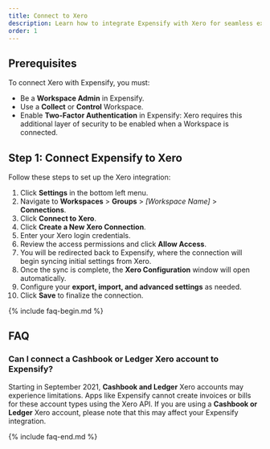 ```yaml
---
title: Connect to Xero
description: Learn how to integrate Expensify with Xero for seamless expense management
order: 1
---
```


## Prerequisites

To connect Xero with Expensify, you must:
- Be a **Workspace Admin** in Expensify.
- Use a **Collect** or **Control** Workspace.
- Enable **Two-Factor Authentication** in Expensify: Xero requires this additional layer of security to be enabled when a Workspace is connected.

## Step 1: Connect Expensify to Xero

Follow these steps to set up the Xero integration:

1. Click **Settings** in the bottom left menu.
2. Navigate to **Workspaces** > **Groups** > *[Workspace Name]* > **Connections**.
3. Click **Connect to Xero**.
4. Click **Create a New Xero Connection**.
5. Enter your Xero login credentials.
6. Review the access permissions and click **Allow Access**.
7. You will be redirected back to Expensify, where the connection will begin syncing initial settings from Xero.
8. Once the sync is complete, the **Xero Configuration** window will open automatically.
9. Configure your **export, import, and advanced settings** as needed.
10. Click **Save** to finalize the connection.

{% include faq-begin.md %}

## FAQ

### Can I connect a Cashbook or Ledger Xero account to Expensify?

Starting in September 2021, **Cashbook and Ledger** Xero accounts may experience limitations. Apps like Expensify cannot create invoices or bills for these account types using the Xero API. If you are using a **Cashbook or Ledger** Xero account, please note that this may affect your Expensify integration.

{% include faq-end.md %}
